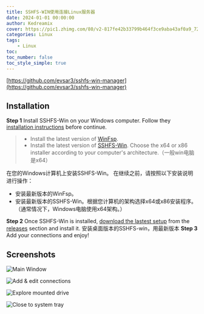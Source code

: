 ```yaml
---
title: SSHFS-WIN使用连接Linux服务器
date: 2024-01-01 00:00:00
author: Kedreamix
cover: https://pic1.zhimg.com/80/v2-817fe42b33799b464f3ce9aba43af0a9_720w.png
categories: Linux
tags:
    - Linux
toc:
toc_number: false
toc_style_simple: true
---
```






[https://github.com/evsar3/sshfs-win-manager](https://github.com/evsar3/sshfs-win-manager)

## **Installation**
**Step 1**
Install SSHFS-Win on your Windows computer.
Follow they [installation instructions](https://github.com/winfsp/sshfs-win/blob/master/README.md) before continue.
> - Install the latest version of [WinFsp](https://github.com/billziss-gh/winfsp/releases/latest).
> - Install the latest version of [SSHFS-Win](https://github.com/billziss-gh/sshfs-win/releases). Choose the x64 or x86 installer according to your computer's architecture.（一般win电脑是x64）

在您的Windows计算机上安装SSHFS-Win。 在继续之前，请按照以下安装说明进行操作： 

-  安装最新版本的WinFsp。 
- 安装最新版本的SSHFS-Win。根据您计算机的架构选择x64或x86安装程序。（通常情况下，Windows电脑使用x64架构。）

**Step 2**
Once SSHFS-Win is installed, [download the lastest setup](https://github.com/evsar3/sshfs-win-manager/releases/latest) from the [releases](https://github.com/evsar3/sshfs-win-manager/releases) section and install it.
安装桌面版本的SSHFS-win，用最新版本
**Step 3**
Add your connections and enjoy!
## Screenshots
![Main Window](https://picx.zhimg.com/v2-73f85dfba21f7760230a65ab574d8551.png)

![Add & edit connections](https://pica.zhimg.com/v2-81b072937c987de94039a2c6ef00b0d2.png)

![Explore mounted drive](https://picx.zhimg.com/v2-b5f0fb802dadff86258fad695d6ba5b9.png)



![Close to system tray](https://picx.zhimg.com/v2-ea10b8327376cab8e80ca120ab32ac24.png)

